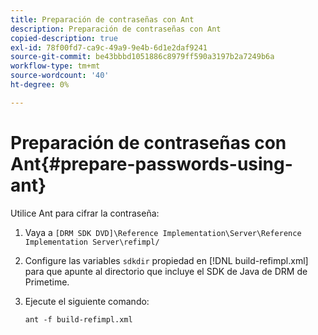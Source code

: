 ```yaml
---
title: Preparación de contraseñas con Ant
description: Preparación de contraseñas con Ant
copied-description: true
exl-id: 78f00fd7-ca9c-49a9-9e4b-6d1e2daf9241
source-git-commit: be43bbbd1051886c8979ff590a3197b2a7249b6a
workflow-type: tm+mt
source-wordcount: '40'
ht-degree: 0%

---
```


# Preparación de contraseñas con Ant{#prepare-passwords-using-ant}

Utilice Ant para cifrar la contraseña:

1. Vaya a `[DRM SDK DVD]\Reference Implementation\Server\Reference Implementation Server\refimpl/`
1. Configure las variables `sdkdir` propiedad en [!DNL build-refimpl.xml] para que apunte al directorio que incluye el SDK de Java de DRM de Primetime.
1. Ejecute el siguiente comando:

   ```
   ant -f build-refimpl.xml
   ```
